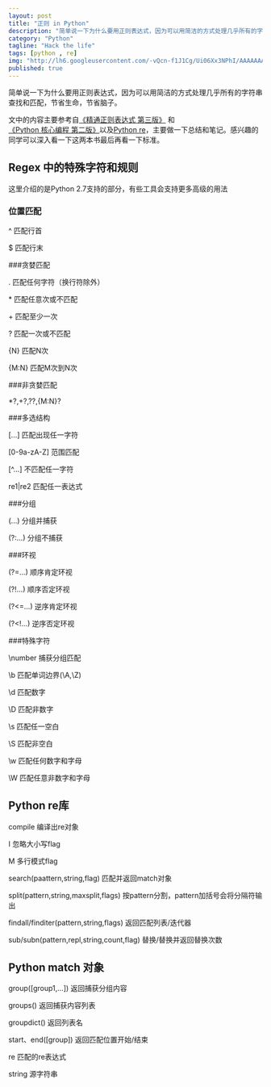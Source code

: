 ```yaml
---
layout: post
title: "正则 in Python"
description: "简单说一下为什么要用正则表达式，因为可以用简洁的方式处理几乎所有的字符串查找和匹配，节省生命，节省脑子。"
category: "Python"
tagline: "Hack the life"
tags: [python , re]
img: "http://lh6.googleusercontent.com/-vQcn-f1J1Cg/Ui06Xx3NPhI/AAAAAAAAAa4/1B9jH_ing7o/w314-h160-no/original_pot5_38e700011e971190.jpg"
published: true
---
```


简单说一下为什么要用正则表达式，因为可以用简洁的方式处理几乎所有的字符串查找和匹配，节省生命，节省脑子。

文中的内容主要参考自[《精通正则表达式 第三版》](http://book.douban.com/subject/2154713/)
和[《Python 核心编程 第二版》](http://book.douban.com/subject/3112503/)以及[Python re](http://docs.python.org/2/library/re.html)，主要做一下总结和笔记。感兴趣的同学可以深入看一下这两本书最后再看一下标准。

## Regex 中的特殊字符和规则

这里介绍的是Python 2.7支持的部分，有些工具会支持更多高级的用法

### 位置匹配

^	匹配行首

$	匹配行末


###贪婪匹配

.	匹配任何字符（换行符除外）

<p>*	匹配任意次或不匹配</p>

<p>+	匹配至少一次</p>

?	匹配一次或不匹配

{N}	匹配N次

{M:N}	匹配M次到N次


###非贪婪匹配

<p>*?,+?,??,{M:N}?</p>

###多选结构

\[...\]	匹配出现任一字符

\[0-9a-zA-Z\]	范围匹配

\[^...\]	不匹配任一字符

re1|re2	匹配任一表达式

###分组

(...)	分组并捕获

(?:...)	分组不捕获

###环视

(?=...)	顺序肯定环视

(?!...)	顺序否定环视

(?<=...)	逆序肯定环视

(?<!...)	逆序否定环视

###特殊字符

\number	捕获分组匹配

\b	匹配单词边界(\A,\Z)

\d	匹配数字

\D	匹配非数字

\s	匹配任一空白

\S	匹配非空白

\w	匹配任何数字和字母

\W	匹配任意非数字和字母

## Python re库

compile	编译出re对象

I	忽略大小写flag

M	多行模式flag

search(paattern,string,flag)	匹配并返回match对象

split(pattern,string,maxsplit,flags)	按pattern分割，pattern加括号会将分隔符输出

findall/finditer(pattern,string,flags)	返回匹配列表/迭代器

sub/subn(pattern,repl,string,count,flag)	替换/替换并返回替换次数

## Python match 对象

group([group1,...])	返回捕获分组内容

groups()	返回捕获内容列表

groupdict()	返回列表名

start、end([group])	返回匹配位置开始/结束

re	匹配的re表达式

string	源字符串
